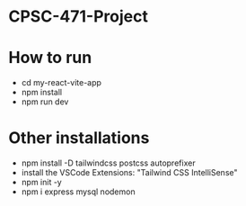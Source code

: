 # CPSC-471-Project
# How to run
-  cd my-react-vite-app
-  npm install
-  npm run dev

# Other installations
- npm install -D tailwindcss postcss autoprefixer
- install the VSCode Extensions: "Tailwind CSS IntelliSense"
- npm init -y
- npm i express mysql nodemon
